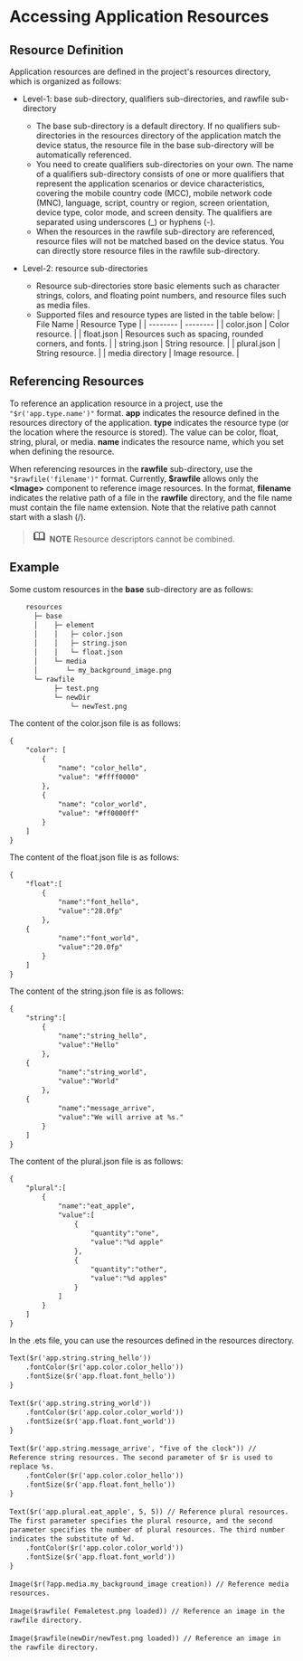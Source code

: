 # Accessing Application Resources


## Resource Definition

Application resources are defined in the project's resources directory, which is organized as follows:

- Level-1: base sub-directory, qualifiers sub-directories, and rawfile sub-directory
  - The base sub-directory is a default directory. If no qualifiers sub-directories in the resources directory of the application match the device status, the resource file in the base sub-directory will be automatically referenced.
  - You need to create qualifiers sub-directories on your own. The name of a qualifiers sub-directory consists of one or more qualifiers that represent the application scenarios or device characteristics, covering the mobile country code (MCC), mobile network code (MNC), language, script, country or region, screen orientation, device type, color mode, and screen density. The qualifiers are separated using underscores (_) or hyphens (-).
  - When the resources in the rawfile sub-directory are referenced, resource files will not be matched based on the device status. You can directly store resource files in the rawfile sub-directory.

- Level-2: resource sub-directories
  - Resource sub-directories store basic elements such as character strings, colors, and floating point numbers, and resource files such as media files.
  - Supported files and resource types are listed in the table below:
       | File Name | Resource Type |
     | -------- | -------- |
     | color.json | Color resource. |
     | float.json | Resources such as spacing, rounded corners, and fonts. |
     | string.json | String resource. |
     | plural.json | String resource. |
     | media directory | Image resource. |


## Referencing Resources

To reference an application resource in a project, use the ```"$r('app.type.name')"``` format. **app** indicates the resource defined in the resources directory of the application. **type** indicates the resource type (or the location where the resource is stored). The value can be color, float, string, plural, or media. **name** indicates the resource name, which you set when defining the resource.

When referencing resources in the **rawfile** sub-directory, use the ```"$rawfile('filename')"``` format. Currently, **$rawfile** allows only the **\<Image>** component to reference image resources. In the format, **filename** indicates the relative path of a file in the **rawfile** directory, and the file name must contain the file name extension. Note that the relative path cannot start with a slash (/).
> ![icon-note.gif](public_sys-resources/icon-note.gif) **NOTE**
> Resource descriptors cannot be combined.


## Example

Some custom resources in the **base** sub-directory are as follows:


```
    resources
      ├─ base 
      │    ├─ element 
      │    │   ├─ color.json
      │    │   ├─ string.json
      │    │   └─ float.json
      │    └─ media
      │       └─ my_background_image.png
      └─ rawfile
           ├─ test.png
           └─ newDir
               └─ newTest.png  
```

The content of the color.json file is as follows:


```
{
    "color": [
        {
            "name": "color_hello",
            "value": "#ffff0000"
        },
        {
            "name": "color_world",
            "value": "#ff0000ff"
        }
    ]
}
```

The content of the float.json file is as follows:


```
{
    "float":[
        {
            "name":"font_hello",
            "value":"28.0fp"
        },
	{
            "name":"font_world",
            "value":"20.0fp"
        }
    ]
}
```

The content of the string.json file is as follows:


```
{
    "string":[
        {
            "name":"string_hello",
            "value":"Hello"
        },
	{
            "name":"string_world",
            "value":"World"
        },
	{
            "name":"message_arrive",
            "value":"We will arrive at %s."
        }
    ]
}
```

The content of the plural.json file is as follows:


```
{
    "plural":[
        {
            "name":"eat_apple",
            "value":[
                {
                    "quantity":"one",
                    "value":"%d apple"
                },
                {
                    "quantity":"other",
                    "value":"%d apples"
                }
            ]
        }
    ]
}
```

  In the .ets file, you can use the resources defined in the resources directory.

```
Text($r('app.string.string_hello'))
    .fontColor($r('app.color.color_hello'))
    .fontSize($r('app.float.font_hello'))
}

Text($r('app.string.string_world'))
    .fontColor($r('app.color.color_world'))
    .fontSize($r('app.float.font_world'))
}

Text($r('app.string.message_arrive', "five of the clock")) // Reference string resources. The second parameter of $r is used to replace %s.
    .fontColor($r('app.color.color_hello'))
    .fontSize($r('app.float.font_hello'))
}

Text($r('app.plural.eat_apple', 5, 5)) // Reference plural resources. The first parameter specifies the plural resource, and the second parameter specifies the number of plural resources. The third number indicates the substitute of %d.
    .fontColor($r('app.color.color_world'))
    .fontSize($r('app.float.font_world'))
}

Image($r(?app.media.my_background_image creation)) // Reference media resources.

Image($rawfile( Femaletest.png loaded)) // Reference an image in the rawfile directory.

Image($rawfile(newDir/newTest.png loaded)) // Reference an image in the rawfile directory.
```
